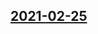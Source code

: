 ## [2021-02-25](https://github.com/faktaoklimatu/graphics/blob/e223fbb17e4471bf77f6d82582e374ca0c7c3d55/data-visualization/climate-indicators/world/schema-of-climate-change/sk-schema-klimatickej-zmeny.ai)



